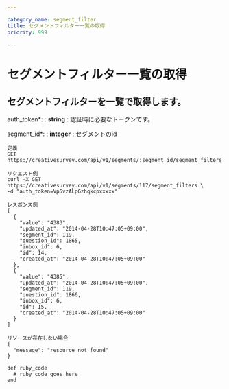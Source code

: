 ```yaml
---

category_name: segment_filter
title: セグメントフィルター一覧の取得
priority: 999

---
```


# セグメントフィルター一覧の取得

## セグメントフィルターを一覧で取得します。

auth_token*:
: __string__
: 認証時に必要なトークンです。

segment_id*:
: __integer__
: セグメントのid

~~~
定義
GET https://creativesurvey.com/api/v1/segments/:segment_id/segment_filters

リクエスト例
curl -X GET https://creativesurvey.com/api/v1/segments/117/segment_filters \
-d "auth_token=Vp5vzALpGzhqkcpxxxxx"

レスポンス例
[
  {
    "value": "4383",
    "updated_at": "2014-04-28T10:47:05+09:00",
    "segment_id": 119,
    "question_id": 1865,
    "inbox_id": 6,
    "id": 14,
    "created_at": "2014-04-28T10:47:05+09:00"
  },
  {
    "value": "4385",
    "updated_at": "2014-04-28T10:47:05+09:00",
    "segment_id": 119,
    "question_id": 1866,
    "inbox_id": 6,
    "id": 15,
    "created_at": "2014-04-28T10:47:05+09:00"
  }
]

リソースが存在しない場合
{
  "message": "resource not found"
}
~~~

~~~
def ruby_code
  # ruby code goes here
end
~~~

